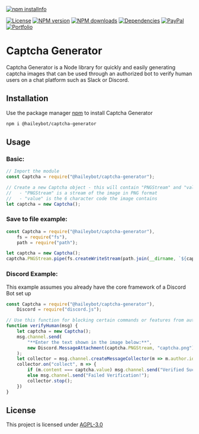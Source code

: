 <div>
  <p>
    <a href="https://nodei.co/npm/@haileybot/captcha-generator/"><img src="https://nodei.co/npm/@haileybot/captcha-generator.png?downloads=true&downloadRank=true&stars=true" alt="npm installnfo" /></a>
  </p>
  <p>
    <a href="https://github.com/HaileyBot/captcha-generator/blob/master/LICENSE"><img src="https://img.shields.io/github/license/HaileyBot/captcha-generator" alt="License" /></a>
    <a href="https://www.npmjs.com/package/@haileybot/captcha-generator"><img src="https://img.shields.io/npm/v/@haileybot/captcha-generator.svg?maxAge=3600" alt="NPM version" /></a>
    <a href="https://www.npmjs.com/package/@haileybot/captcha-generator"><img src="https://img.shields.io/npm/dt/@haileybot/captcha-generator.svg?maxAge=3600" alt="NPM downloads" /></a>
    <a href="https://david-dm.org/HaileyBot/captcha-generator"><img src="https://img.shields.io/david/HaileyBot/captcha-generator.svg?maxAge=3600" alt="Dependencies" /></a>
    <a href="https://donate.haileybot.com"><img src="https://img.shields.io/badge/donate-paypal-blue" alt="PayPal" /></a>
    <a href="https://cheesits456.dev"><img src="https://img.shields.io/badge/-view%20portfolio-blueviolet" alt="Portfolio" /></a>
  </p>
</div>



# Captcha Generator

Captcha Generator is a Node library for quickly and easily generating captcha images that can be used through an authorized bot to verify human users on a chat platform such as Slack or Discord.

## Installation

Use the package manager [npm](https://www.npmjs.com/) to install Captcha Generator

```bash
npm i @haileybot/captcha-generator
```

## Usage

### Basic:

```js
// Import the module
const Captcha = require("@haileybot/captcha-generator");

// Create a new Captcha object - this will contain "PNGStream" and "value".
//   - "PNGStream" is a stream of the image in PNG format
//   - "value" is the 6 character code the image contains
let captcha = new Captcha();
```

### Save to file example:

```js
const Captcha = require("@haileybot/captcha-generator"),
	fs = require("fs"),
	path = require("path");

let captcha = new Captcha();
captcha.PNGStream.pipe(fs.createWriteStream(path.join(__dirname, `${captcha.value}.png`)));

```

### Discord Example:
This example assumes you already have the core framework of a Discord Bot set up

```js
const Captcha = require("@haileybot/captcha-generator"),
	Discord = require("discord.js");

// Use this function for blocking certain commands or features from automated self-bots
function verifyHuman(msg) {
	let captcha = new Captcha();
	msg.channel.send(
		"**Enter the text shown in the image below:**",
		new Discord.MessageAttachment(captcha.PNGStream, "captcha.png")
	);
	let collector = msg.channel.createMessageCollector(m => m.author.id === msg.author.id);
	collector.on("collect", m => {
		if (m.content === captcha.value) msg.channel.send("Verified Successfully!");
		else msg.channel.send("Failed Verification!");
		collector.stop();
	})
}

```

## License
This project is licensed under [AGPL-3.0](https://github.com/HaileyBot/captcha-generator/blob/master/LICENSE)
